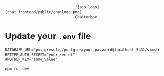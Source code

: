 
                                    ![app logo](chat_frontend/public/chatlogo.png)
                                    Chatterbox

# Update your `.env` file



```env   ← this is the OPENING fence
DATABASE_URL="postgresql://postgres:your_password@localhost:5432/simstudio"
BETTER_AUTH_SECRET="your_secret"
ANOTHER_KEY="some_value"
```   

```bash
npm run dev
```
